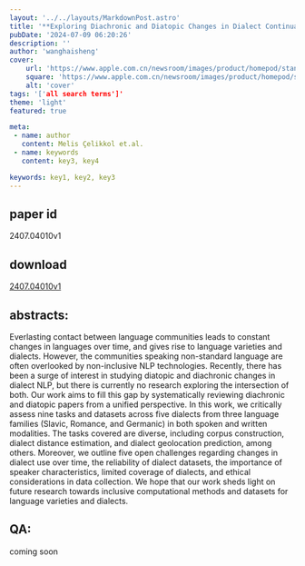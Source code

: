 ```yaml
---
layout: '../../layouts/MarkdownPost.astro'
title: '**Exploring Diachronic and Diatopic Changes in Dialect Continua: Tasks, Datasets and Challenges**'
pubDate: '2024-07-09 06:20:26'
description: ''
author: 'wanghaisheng'
cover:
    url: 'https://www.apple.com.cn/newsroom/images/product/homepod/standard/Apple-HomePod-hero-230118_big.jpg.large_2x.jpg'
    square: 'https://www.apple.com.cn/newsroom/images/product/homepod/standard/Apple-HomePod-hero-230118_big.jpg.large_2x.jpg'
    alt: 'cover'
tags: '['all search terms']' 
theme: 'light'
featured: true

meta:
 - name: author
   content: Melis Çelikkol et.al.
 - name: keywords
   content: key3, key4

keywords: key1, key2, key3
---
```


## paper id
2407.04010v1
## download
[2407.04010v1](http://arxiv.org/abs/2407.04010v1)
## abstracts:
Everlasting contact between language communities leads to constant changes in languages over time, and gives rise to language varieties and dialects. However, the communities speaking non-standard language are often overlooked by non-inclusive NLP technologies. Recently, there has been a surge of interest in studying diatopic and diachronic changes in dialect NLP, but there is currently no research exploring the intersection of both. Our work aims to fill this gap by systematically reviewing diachronic and diatopic papers from a unified perspective. In this work, we critically assess nine tasks and datasets across five dialects from three language families (Slavic, Romance, and Germanic) in both spoken and written modalities. The tasks covered are diverse, including corpus construction, dialect distance estimation, and dialect geolocation prediction, among others. Moreover, we outline five open challenges regarding changes in dialect use over time, the reliability of dialect datasets, the importance of speaker characteristics, limited coverage of dialects, and ethical considerations in data collection. We hope that our work sheds light on future research towards inclusive computational methods and datasets for language varieties and dialects.
## QA:
coming soon
